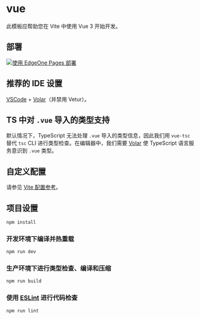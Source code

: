 # vue

此模板应帮助您在 Vite 中使用 Vue 3 开始开发。

## 部署

[![使用 EdgeOne Pages 部署](https://cdnstatic.tencentcs.com/edgeone/pages/deploy.svg)](https://console.cloud.tencent.com/edgeone/pages/new?from=github&template=vue-boilerplate)

## 推荐的 IDE 设置

[VSCode](https://code.visualstudio.com/) + [Volar](https://marketplace.visualstudio.com/items?itemName=Vue.volar)（并禁用 Vetur）。

## TS 中对 `.vue` 导入的类型支持

默认情况下，TypeScript 无法处理 `.vue` 导入的类型信息，因此我们用 `vue-tsc` 替代 `tsc` CLI 进行类型检查。在编辑器中，我们需要 [Volar](https://marketplace.visualstudio.com/items?itemName=Vue.volar) 使 TypeScript 语言服务意识到 `.vue` 类型。

## 自定义配置

请参见 [Vite 配置参考](https://vitejs.dev/config/)。

## 项目设置

```sh
npm install
```

### 开发环境下编译并热重载

```sh
npm run dev
```

### 生产环境下进行类型检查、编译和压缩

```sh
npm run build
```

### 使用 [ESLint](https://eslint.org/) 进行代码检查

```sh
npm run lint
```